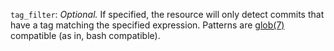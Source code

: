 `tag_filter`: *Optional.* If specified, the resource will only detect commits
that have a tag matching the specified expression. Patterns are
[glob(7)](https://man7.org/linux/man-pages/man7/glob.7.html) compatible (as
in, bash compatible).